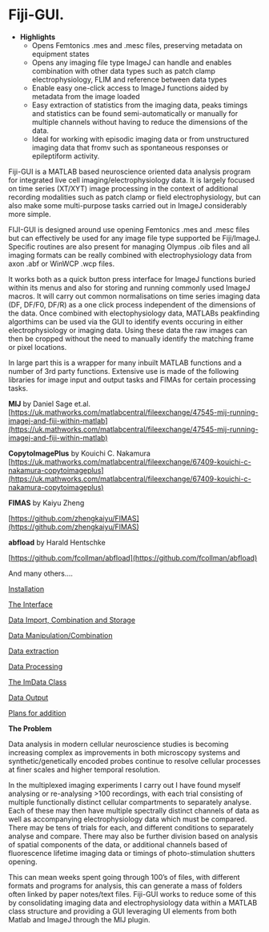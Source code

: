 # Fiji-GUI.

- **Highlights**
    - Opens Femtonics .mes and .mesc files, preserving metadata on equipment states
    - Opens any imaging file type ImageJ can handle and enables combination with other data types such as patch clamp electrophysiology, FLIM and reference between data types
    - Enable easy one-click access to ImageJ functions aided by metadata from the image loaded
    - Easy extraction of statistics from the imaging data, peaks timings and statistics can be found semi-automatically or manually for multiple channels without having to reduce the dimensions of the data.
    - Ideal for working with episodic imaging data or from unstructured imaging data  that fromv such as spontaneous responses or epileptiform activity.

Fiji-GUI is a MATLAB based neuroscience oriented data analysis program for integrated live cell imaging/electrophysiology data.  It is largely focused on time series (XT/XYT) image processing in the context of additional recording modalities such as patch clamp or field electrophysiology, but can also make some multi-purpose tasks carried out in ImageJ considerably more simple.

FIJI-GUI is designed around use opening Femtonics .mes and .mesc files but can effectively be used for any image file type supported be Fiji/ImageJ.  Specific routines are also present for managing Olympus .oib files and all imaging formats can be really combined with electrophysiology data from axon .abf or WinWCP .wcp files.

It works both as a quick button press interface for ImageJ functions buried within its menus and also for storing and running commonly used ImageJ macros.  It will carry out common normalisations on time series imaging data (DF, DF/F0, DF/R) as a one click process independent of the dimensions of the data.  Once combined with electophysiology data, MATLABs peakfinding algorthims can be used via the GUI to identify events occuring in either electrophysiology or imaging data.  Using these data the raw images can then be cropped without the need to manually identify the matching frame or pixel locations.    

In large part this is a wrapper for many inbuilt MATLAB functions and a number of 3rd party functions.  Extensive use is made of the following libraries for image input and output tasks and FIMAs for certain processing tasks.

**MIJ** by Daniel Sage et.al. [https://uk.mathworks.com/matlabcentral/fileexchange/47545-mij-running-imagej-and-fiji-within-matlab](https://uk.mathworks.com/matlabcentral/fileexchange/47545-mij-running-imagej-and-fiji-within-matlab)

**CopytoImagePlus** by Kouichi C. Nakamura [https://uk.mathworks.com/matlabcentral/fileexchange/67409-kouichi-c-nakamura-copytoimageplus](https://uk.mathworks.com/matlabcentral/fileexchange/67409-kouichi-c-nakamura-copytoimageplus)

**FIMAS** by Kaiyu Zheng

[https://github.com/zhengkaiyu/FIMAS](https://github.com/zhengkaiyu/FIMAS)

**abfload** by Harald Hentschke

[https://github.com/fcollman/abfload](https://github.com/fcollman/abfload)

And many others….

[Installation](Fiji-GUI%2051a1180ce9b84133a84f9ee13452ecd6/Installation%205181e556a21e43a5ba79dfcc7f4a69de.md)

[The Interface](Fiji-GUI%2051a1180ce9b84133a84f9ee13452ecd6/The%20Interface%2063f572a2e7f041f485c81f94f5d9e22e.md)

[Data Import, Combination and Storage](Fiji-GUI%2051a1180ce9b84133a84f9ee13452ecd6/Data%20Import,%20Combination%20and%20Storage%202d4f884178ea43518ca8ceac2fa16cbd.md)

[Data Manipulation/Combination](Fiji-GUI%2051a1180ce9b84133a84f9ee13452ecd6/Data%20Manipulation%20Combination%204871d60e252642a18c357164950e5909.md)

[Data extraction](Fiji-GUI%2051a1180ce9b84133a84f9ee13452ecd6/Data%20extraction%20991e946848be42e592bcfd419197732a.md)

[Data Processing](Fiji-GUI%2051a1180ce9b84133a84f9ee13452ecd6/Data%20Processing%2053cd529b95b04c849639442d1ae2dc53.md)

[The ImData Class](Fiji-GUI%2051a1180ce9b84133a84f9ee13452ecd6/The%20ImData%20Class%2090a7263f2cd54511adccbc54ab05c8d7.md)

[Data Output](Fiji-GUI%2051a1180ce9b84133a84f9ee13452ecd6/Data%20Output%20577457650144400b9b284e95f4e34f57.md)

[Plans for addition](Fiji-GUI%2051a1180ce9b84133a84f9ee13452ecd6/Plans%20for%20addition%20fe493e338fd44e19b389848da83b68c6.md)

**The Problem**

Data analysis in modern cellular neuroscience studies is becoming increasing complex as improvements in both microscopy systems and synthetic/genetically encoded probes continue to resolve cellular processes at finer scales and higher temporal resolution.  

In the multiplexed imaging experiments I carry out I have found myself analysing or re-analysing >100 recordings, with each trial consisting of multiple functionally distinct cellular compartments to separately analyse.  Each of these may then have multiple spectrally distinct channels of data as well as accompanying electrophysiology data which must be compared.  There may be tens of trials for each, and different conditions to separately analyse and compare.  There may also be further division based on analysis of spatial components of the data, or additional channels based of fluorescence lifetime imaging data or timings of photo-stimulation shutters opening.

This can mean weeks spent going through 100’s of files, with different formats and programs for analysis, this can generate a mass of folders often linked by paper notes/text files.   Fiji-GUI works to reduce some of this by consolidating imaging data and electrophysiology data within a MATLAB class structure and providing a GUI leveraging UI elements from both Matlab and ImageJ through the MIJ plugin.